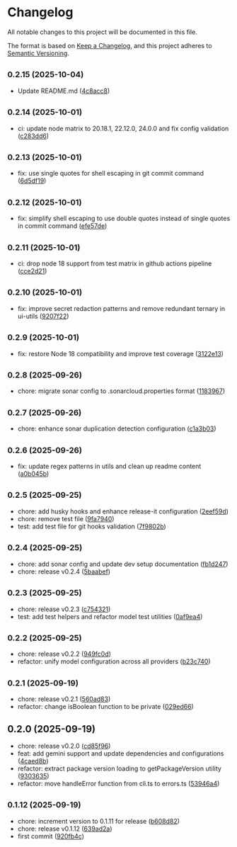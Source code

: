 # Changelog

All notable changes to this project will be documented in this file.

The format is based on [Keep a Changelog](https://keepachangelog.com/en/1.0.0/),
and this project adheres to [Semantic Versioning](https://semver.org/spec/v2.0.0.html).



## <small>0.2.15 (2025-10-04)</small>

* Update README.md ([4c8acc8](https://github.com/alexwhin/cmai/commit/4c8acc8))

## <small>0.2.14 (2025-10-01)</small>

* ci: update node matrix to 20.18.1, 22.12.0, 24.0.0 and fix config validation ([c283dd6](https://github.com/alexwhin/cmai/commit/c283dd6))

## <small>0.2.13 (2025-10-01)</small>

* fix: use single quotes for shell escaping in git commit command ([6d5df19](https://github.com/alexwhin/cmai/commit/6d5df19))

## <small>0.2.12 (2025-10-01)</small>

* fix: simplify shell escaping to use double quotes instead of single quotes in commit command ([efe57de](https://github.com/alexwhin/cmai/commit/efe57de))

## <small>0.2.11 (2025-10-01)</small>

* ci: drop node 18 support from test matrix in github actions pipeline ([cce2d21](https://github.com/alexwhin/cmai/commit/cce2d21))

## <small>0.2.10 (2025-10-01)</small>

* fix: improve secret redaction patterns and remove redundant ternary in ui-utils ([9207f22](https://github.com/alexwhin/cmai/commit/9207f22))

## <small>0.2.9 (2025-10-01)</small>

* fix: restore Node 18 compatibility and improve test coverage ([3122e13](https://github.com/alexwhin/cmai/commit/3122e13))

## <small>0.2.8 (2025-09-26)</small>

* chore: migrate sonar config to .sonarcloud.properties format ([1183967](https://github.com/alexwhin/cmai/commit/1183967))

## <small>0.2.7 (2025-09-26)</small>

* chore: enhance sonar duplication detection configuration ([c1a3b03](https://github.com/alexwhin/cmai/commit/c1a3b03))

## <small>0.2.6 (2025-09-26)</small>

* fix: update regex patterns in utils and clean up readme content ([a0b045b](https://github.com/alexwhin/cmai/commit/a0b045b))

## <small>0.2.5 (2025-09-25)</small>

* chore: add husky hooks and enhance release-it configuration ([2eef59d](https://github.com/alexwhin/cmai/commit/2eef59d))
* chore: remove test file ([9fa7940](https://github.com/alexwhin/cmai/commit/9fa7940))
* test: add test file for git hooks validation ([7f9802b](https://github.com/alexwhin/cmai/commit/7f9802b))

## <small>0.2.4 (2025-09-25)</small>

* chore: add sonar config and update dev setup documentation ([fb1d247](https://github.com/alexwhin/cmai/commit/fb1d247))
* chore: release v0.2.4 ([5baabef](https://github.com/alexwhin/cmai/commit/5baabef))



## <small>0.2.3 (2025-09-25)</small>

* chore: release v0.2.3 ([c754321](https://github.com/alexwhin/cmai/commit/c754321))
* test: add test helpers and refactor model test utilities ([0af9ea4](https://github.com/alexwhin/cmai/commit/0af9ea4))



## <small>0.2.2 (2025-09-25)</small>

* chore: release v0.2.2 ([949fc0d](https://github.com/alexwhin/cmai/commit/949fc0d))
* refactor: unify model configuration across all providers ([b23c740](https://github.com/alexwhin/cmai/commit/b23c740))



## <small>0.2.1 (2025-09-19)</small>

* chore: release v0.2.1 ([560ad83](https://github.com/alexwhin/cmai/commit/560ad83))
* refactor: change isBoolean function to be private ([029ed66](https://github.com/alexwhin/cmai/commit/029ed66))



## 0.2.0 (2025-09-19)

* chore: release v0.2.0 ([cd85f96](https://github.com/alexwhin/cmai/commit/cd85f96))
* feat: add gemini support and update dependencies and configurations ([4caed8b](https://github.com/alexwhin/cmai/commit/4caed8b))
* refactor: extract package version loading to getPackageVersion utility ([9303635](https://github.com/alexwhin/cmai/commit/9303635))
* refactor: move handleError function from cli.ts to errors.ts ([53946a4](https://github.com/alexwhin/cmai/commit/53946a4))



## <small>0.1.12 (2025-09-19)</small>

* chore: increment version to 0.1.11 for release ([b608d82](https://github.com/alexwhin/cmai/commit/b608d82))
* chore: release v0.1.12 ([639ad2a](https://github.com/alexwhin/cmai/commit/639ad2a))
* first commit ([920fb4c](https://github.com/alexwhin/cmai/commit/920fb4c))
